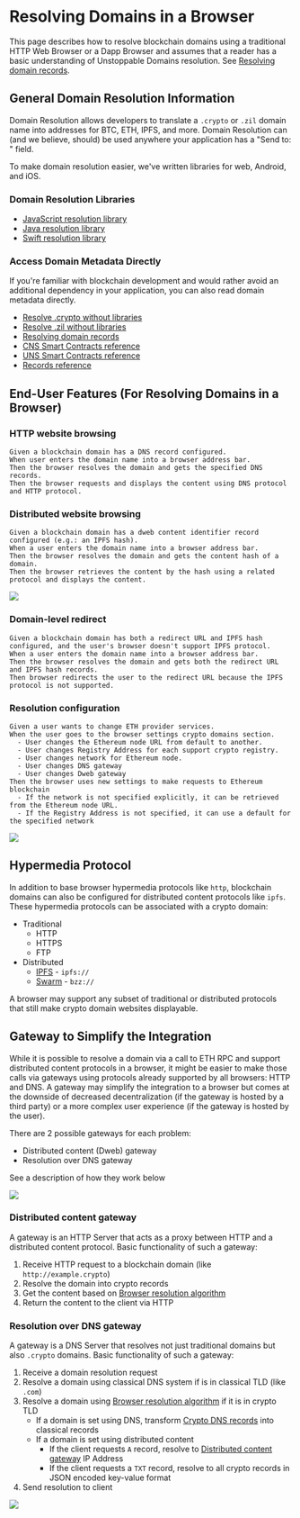 # Resolving Domains in a Browser

This page describes how to resolve blockchain domains using a traditional HTTP Web Browser or a Dapp Browser and assumes that a reader has a basic understanding of Unstoppable Domains resolution. See [Resolving domain records](../domain-registry-essentials/resolving-domain-records.md).

## General Domain Resolution Information

Domain Resolution allows developers to translate a `.crypto` or `.zil` domain name into addresses for BTC, ETH, IPFS, and more. Domain Resolution can \(and we believe, should\) be used anywhere your application has a "Send to: " field.

To make domain resolution easier, we've written libraries for web, Android, and iOS.

### Domain Resolution Libraries

* [JavaScript resolution library](https://github.com/unstoppabledomains/resolution)
* [Java resolution library](https://github.com/unstoppabledomains/resolution-java)
* [Swift resolution library](https://github.com/unstoppabledomains/resolution-swift)

### Access Domain Metadata Directly

If you're familiar with blockchain development and would rather avoid an additional dependency in your application, you can also read domain metadata directly.

* [Resolve .crypto without libraries](https://medium.com/unstoppabledomains/how-to-resolve-crypto-domain-names-82046db0404a)
* [Resolve .zil without libraries](https://medium.com/unstoppabledomains/how-to-resolve-zil-domain-names-f43da8fe37a9)
* [Resolving domain records](../domain-registry-essentials/resolving-domain-records.md)
* [CNS Smart Contracts reference](../domain-registry-essentials/cns-smart-contracts.md)
* [UNS Smart Contracts reference](../domain-registry-essentials/uns-smart-contracts.md)
* [Records reference](../domain-registry-essentials/records-reference.md)

## End-User Features \(For Resolving Domains in a Browser\)

### HTTP website browsing

```text
Given a blockchain domain has a DNS record configured.
When user enters the domain name into a browser address bar.
Then the browser resolves the domain and gets the specified DNS records.
Then the browser requests and displays the content using DNS protocol and HTTP protocol.
```

### Distributed website browsing

```text
Given a blockchain domain has a dweb content identifier record configured (e.g.: an IPFS hash).
When a user enters the domain name into a browser address bar.
Then the browser resolves the domain and gets the content hash of a domain.
Then the browser retrieves the content by the hash using a related protocol and displays the content.
```

![](../.gitbook/assets/overview_read_dweb_website_from_ethereum_and_decentralized_network%20%284%29%20%284%29%20%283%29%20%281%29.png)

### Domain-level redirect

```text
Given a blockchain domain has both a redirect URL and IPFS hash configured, and the user's browser doesn't support IPFS protocol.
When a user enters the domain name into a browser address bar.
Then the browser resolves the domain and gets both the redirect URL and IPFS hash records.
Then browser redirects the user to the redirect URL because the IPFS protocol is not supported.
```

### Resolution configuration

```text
Given a user wants to change ETH provider services.
When the user goes to the browser settings crypto domains section.
  - User changes the Ethereum node URL from default to another.
  - User changes Registry Address for each support crypto registry.
  - User changes network for Ethereum node.
  - User changes DNS gateway
  - User changes Dweb gateway
Then the browser uses new settings to make requests to Ethereum blockchain
  - If the network is not specified explicitly, it can be retrieved from the Ethereum node URL.
  - If the Registry Address is not specified, it can use a default for the specified network
```

![](../.gitbook/assets/configure_dns_gateway%20%284%29%20%284%29%20%283%29%20%283%29.png)

## Hypermedia Protocol

In addition to base browser hypermedia protocols like `http`, blockchain domains can also be configured for distributed content protocols like `ipfs`. These hypermedia protocols can be associated with a crypto domain:

* Traditional
  * HTTP
  * HTTPS
  * FTP
* Distributed
  * [IPFS](https://en.wikipedia.org/wiki/InterPlanetary_File_System) - `ipfs://`
  * [Swarm](https://swarm-guide.readthedocs.io/en/stable/architecture.html#the-bzz-protocol) - `bzz://`

A browser may support any subset of traditional or distributed protocols that still make crypto domain websites displayable.

## Gateway to Simplify the Integration

While it is possible to resolve a domain via a call to ETH RPC and support distributed content protocols in a browser, it might be easier to make those calls via gateways using protocols already supported by all browsers: HTTP and DNS. A gateway may simplify the integration to a browser but comes at the downside of decreased decentralization \(if the gateway is hosted by a third party\) or a more complex user experience \(if the gateway is hosted by the user\).

There are 2 possible gateways for each problem:

* Distributed content \(Dweb\) gateway
* Resolution over DNS gateway

See a description of how they work below

![](../.gitbook/assets/overview_dweb_website_via_dns_dweb_gateways%20%284%29%20%284%29%20%283%29%20%282%29.png)

### Distributed content gateway

A gateway is an HTTP Server that acts as a proxy between HTTP and a distributed content protocol. Basic functionality of such a gateway:

1. Receive HTTP request to a blockchain domain \(like `http://example.crypto`\)
2. Resolve the domain into crypto records
3. Get the content based on [Browser resolution algorithm](browser-resolution-algorithm.md)
4. Return the content to the client via HTTP

### Resolution over DNS gateway

A gateway is a DNS Server that resolves not just traditional domains but also `.crypto` domains. Basic functionality of such a gateway:

1. Receive a domain resolution request
2. Resolve a domain using classical DNS system if is in classical TLD \(like `.com`\)
3. Resolve a domain using [Browser resolution algorithm](browser-resolution-algorithm.md) if it is in crypto TLD
   * If a domain is set using DNS, transform [Crypto DNS records](browser-resolution-algorithm.md#dns-records) into classical records
   * If a domain is set using distributed content
     * If the client requests `A` record, resolve to [Distributed content gateway](resolving-domains-in-a-browser.md#distributed-content-gateway) IP Address
     * If the client requests a `TXT` record, resolve to all crypto records in JSON encoded key-value format
4. Send resolution to client

![](../.gitbook/assets/resolve_dweb_website_via_dns_gateway_and_dweb_gateway%20%284%29%20%283%29%20%281%29.png)

